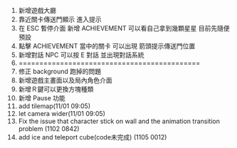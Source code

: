 1. 新增遊戲大廳
2. 靠近關卡傳送門顯示 進入提示
3. 在 ESC 暫停介面 新增 ACHIEVEMENT 可以看自己拿到幾顆星星 目前先隨便預設
4. 點擊 ACHIEVEMENT 當中的關卡 可以出現 箭頭提示傳送門位置
5. 新增對話 NPC 可以按 E 對話 並出現對話系統
6. ============================================
7. 修正 background 跑掉的問題
8. 新增遊戲主畫面以及局內角色介面
9. 新增Ｒ鍵可以更換方塊種類
10. 新增 Pause 功能
11. add tilemap(11/01 09:05)
12. let camera wider(11/01 09:05)
13. Fix the issue that character stick on wall and the animation transition problem (1102 0842)
14. add ice and teleport cube(code未完成) (1105 0012)
